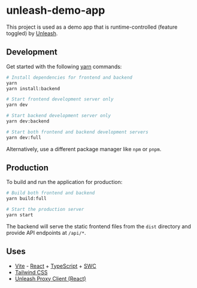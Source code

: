 # unleash-demo-app

This project is used as a demo app that is runtime-controlled (feature toggled) by [Unleash](https://www.getunleash.io/).

## Development

Get started with the following [yarn](https://yarnpkg.com/) commands:

```bash
# Install dependencies for frontend and backend
yarn
yarn install:backend

# Start frontend development server only
yarn dev

# Start backend development server only
yarn dev:backend

# Start both frontend and backend development servers
yarn dev:full
```

Alternatively, use a different package manager like `npm` or `pnpm`.

## Production

To build and run the application for production:

```bash
# Build both frontend and backend
yarn build:full

# Start the production server
yarn start
```

The backend will serve the static frontend files from the `dist` directory and provide API endpoints at `/api/*`.

## Uses

- [Vite](https://vitejs.dev/guide/) - [React](https://react.dev/) + [TypeScript](https://www.typescriptlang.org/) + [SWC](https://swc.rs/)
- [Tailwind CSS](https://tailwindcss.com/docs/guides/vite)
- [Unleash Proxy Client (React)](https://github.com/Unleash/proxy-client-react)

